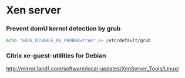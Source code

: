 # Xen server

### Prevent domU kernel detection by grub

```bash
echo "GRUB_DISABLE_OS_PROBER=true" >> /etc/default/grub
```

### Citrix xe-guest-utilities for Debian

http://mirror.1and1.com/software/local-updates/XenServer_Tools/Linux/
